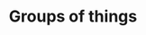 ---
title: "Groups of things"
teaching: 0
exercises: 0
questions:
- "How can you store groups of data together?"
objectives:
- "Familiarity with basic Python collections - lists, tuples and dictionaries"
keypoints:
- "First key point."
---